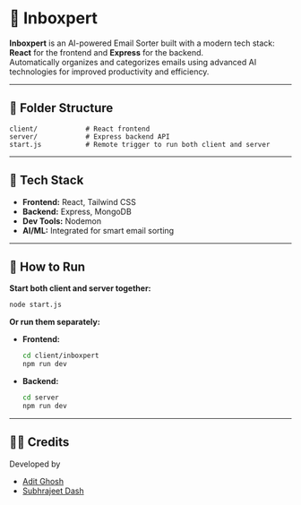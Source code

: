 # 📧 Inboxpert

**Inboxpert** is an AI-powered Email Sorter built with a modern tech stack:  
**React** for the frontend and **Express** for the backend.  
Automatically organizes and categorizes emails using advanced AI technologies for improved productivity and efficiency.

---

## 📁 Folder Structure

```
client/            # React frontend
server/            # Express backend API
start.js           # Remote trigger to run both client and server
```

---

## 🚀 Tech Stack

- **Frontend:** React, Tailwind CSS
- **Backend:** Express, MongoDB
- **Dev Tools:** Nodemon
- **AI/ML:** Integrated for smart email sorting

---

## 🏃 How to Run

**Start both client and server together:**
```bash
node start.js
```

**Or run them separately:**

- **Frontend:**
  ```bash
  cd client/inboxpert
  npm run dev
  ```
- **Backend:**
  ```bash
  cd server
  npm run dev
  ```

---

## 👨‍💻 Credits

Developed by  
- [Adit Ghosh](https://github.com/adit-ghosh)  
- [Subhrajeet Dash](https://github.com/subhrajeet900)
